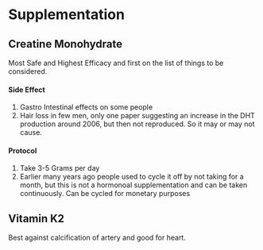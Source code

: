 # Supplementation
## Creatine Monohydrate

Most Safe and Highest Efficacy and first on the list of things to be considered.

#### Side Effect
1. Gastro Intestinal effects on some people
2. Hair loss in few men, only one paper suggesting an increase in the DHT production around 2006, but then not reproduced. So it may or may not cause.

#### Protocol 
1. Take 3-5 Grams per day
2. Earlier many years ago people used to cycle it off by not taking for a month, but this is not a hormonoal supplementation and can be taken continuously. Can be cycled for monetary purposes



## Vitamin K2
Best against calcification of artery and good for heart.

